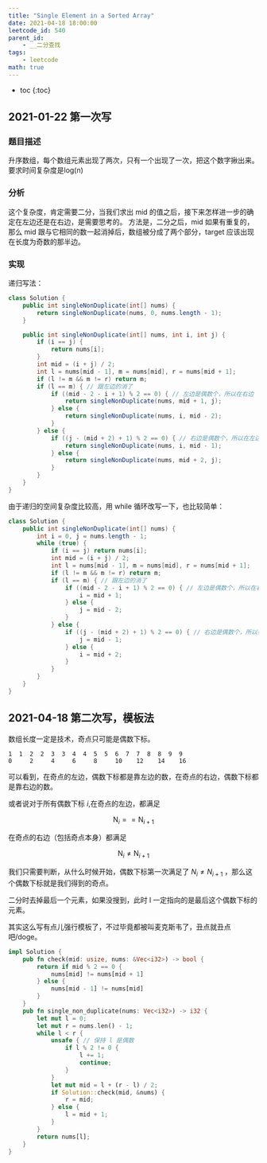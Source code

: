 ```yaml
---
title: "Single Element in a Sorted Array"
date: 2021-04-18 18:00:00
leetcode_id: 540
parent_id: 
    - __二分查找
tags:
    - leetcode
math: true
---
```


* toc
{:toc}

## 2021-01-22 第一次写

### 题目描述
升序数组，每个数组元素出现了两次，只有一个出现了一次，把这个数字揪出来。要求时间复杂度是log(n)

### 分析
这个复杂度，肯定需要二分，当我们求出 mid 的值之后，接下来怎样进一步的确定在左边还是在右边，是需要思考的。
方法是，二分之后，mid 如果有重复的，那么 mid 跟与它相同的数一起消掉后，数组被分成了两个部分，target 应该出现在长度为奇数的那半边。

### 实现

递归写法：
```java
class Solution {
    public int singleNonDuplicate(int[] nums) {
        return singleNonDuplicate(nums, 0, nums.length - 1);
    }

    public int singleNonDuplicate(int[] nums, int i, int j) {
        if (i == j) {
            return nums[i];
        }
        int mid = (i + j) / 2;
        int l = nums[mid - 1], m = nums[mid], r = nums[mid + 1];
        if (l != m && m != r) return m;
        if (l == m) { // 跟左边的消了
            if ((mid - 2 - i + 1) % 2 == 0) { // 左边是偶数个，所以在右边
                return singleNonDuplicate(nums, mid + 1, j);
            } else {
                return singleNonDuplicate(nums, i, mid - 2);
            }
        } else {
            if ((j - (mid + 2) + 1) % 2 == 0) { // 右边是偶数个，所以在左边
                return singleNonDuplicate(nums, i, mid - 1);
            } else {
                return singleNonDuplicate(nums, mid + 2, j);
            }
        }
    }
}
```

由于递归的空间复杂度比较高，用 while 循环改写一下，也比较简单：

```java
class Solution {
    public int singleNonDuplicate(int[] nums) {
        int i = 0, j = nums.length - 1;
        while (true) {
            if (i == j) return nums[i];
            int mid = (i + j) / 2;
            int l = nums[mid - 1], m = nums[mid], r = nums[mid + 1];
            if (l != m && m != r) return m;
            if (l == m) { // 跟左边的消了
                if ((mid - 2 - i + 1) % 2 == 0) { // 左边是偶数个，所以在右边
                    i = mid + 1;
                } else {
                    j = mid - 2;
                }
            } else {
                if ((j - (mid + 2) + 1) % 2 == 0) { // 右边是偶数个，所以在左边
                    j = mid - 1;
                } else {
                    i = mid + 2;
                }
            }
        }
    }
}
```

## 2021-04-18 第二次写，模板法

数组长度一定是技术，奇点只可能是偶数下标。

```text
1  1  2  2  3  3  4  4  5  5  6  7  7  8  8  9  9
0     2     4     6     8     10    12    14    16
```

可以看到，在奇点的左边，偶数下标都是靠左边的数，在奇点的右边，偶数下标都是靠右边的数。

或者说对于所有偶数下标 $i$,在奇点的左边，都满足

$$
\text{N}_i == \text{N}_{i+1}
$$ 

在奇点的右边（包括奇点本身）都满足

$$
\text{N}_i \neq \text{N}_{i+1}
$$

我们只需要判断，从什么时候开始，偶数下标第一次满足了 $N_i \neq N_{i+1}$ ，那么这个偶数下标就是我们得到的奇点。

二分时去掉最后一个元素，如果没搜到，此时 l 一定指向的是最后这个偶数下标的元素。

其实这么写有点儿强行模板了，不过毕竟都被叫麦克斯韦了，丑点就丑点吧/doge。
```rust
impl Solution {
    pub fn check(mid: usize, nums: &Vec<i32>) -> bool {
        return if mid % 2 == 0 {
            nums[mid] != nums[mid + 1]
        } else {
            nums[mid - 1] != nums[mid]
        }
    }
    pub fn single_non_duplicate(nums: Vec<i32>) -> i32 {
        let mut l = 0;
        let mut r = nums.len() - 1;
        while l < r {
            unsafe { // 保持 l 是偶数
                if l % 2 != 0 {
                    l += 1;
                    continue;
                }
            }
            let mut mid = l + (r - l) / 2;
            if Solution::check(mid, &nums) {
                r = mid;
            } else {
                l = mid + 1;
            }
        }
        return nums[l];
    }
}
```